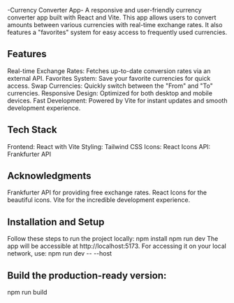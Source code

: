 -Currency Converter App-
A responsive and user-friendly currency converter app built with React and Vite. This app allows users to convert amounts between various currencies with real-time exchange rates. It also features a "favorites" system for easy access to frequently used currencies.

## Features
Real-time Exchange Rates: Fetches up-to-date conversion rates via an external API.
Favorites System: Save your favorite currencies for quick access.
Swap Currencies: Quickly switch between the "From" and "To" currencies.
Responsive Design: Optimized for both desktop and mobile devices.
Fast Development: Powered by Vite for instant updates and smooth development experience.

## Tech Stack
Frontend: React with Vite
Styling: Tailwind CSS
Icons: React Icons
API: Frankfurter API

## Acknowledgments
Frankfurter API for providing free exchange rates.
React Icons for the beautiful icons.
Vite for the incredible development experience.

## Installation and Setup
Follow these steps to run the project locally:
npm install
npm run dev
The app will be accessible at http://localhost:5173. For accessing it on your local network, use:
npm run dev -- --host

## Build the production-ready version:
npm run build
